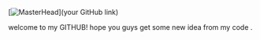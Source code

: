 [![MasterHead](https://drive.google.com/file/d/1qSNNTcN8tIjVj_5stqwoJ2YAQf3XqcK0/view?usp=sharing)](your GitHub link)

welcome to my GITHUB! hope you guys get some new idea from my code<maybe> .
